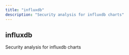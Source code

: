 ```yaml
---
title: "influxdb"
description: "Security analysis for influxdb charts"
---
```


## influxdb

Security analysis for influxdb charts
